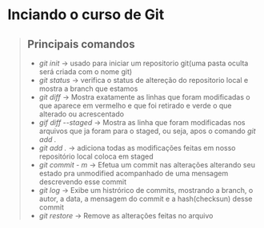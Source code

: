 # Inciando o curso de Git

> ## Principais comandos
> - *git init*       -> usado para iniciar um repositorio git(uma pasta oculta será criada com o nome git)
> - *git status*     -> verifica o status de altereção do repositorio local e mostra a branch que estamos
> - *git diff*       -> Mostra exatamente as linhas que foram modificadas o que aparece em vermelho e que foi retirado e verde o que alterado ou acrescentado
> - *gif diff --staged* -> Mostra as linha que foram modificadas nos arquivos que ja foram para o staged, ou seja, apos o comando *git add .*
> - *git add .*      -> adiciona todas as modificações feitas em nosso repositório local coloca em staged
> - *git commit - m* -> Efetua um commit nas alterações alterando seu estado pra unmodified acompanhado de uma mensagem descrevendo esse commit
> - *git log* -> Exibe um histrórico de commits, mostrando a branch, o autor, a data, a mensagem do commit e a hash(checksun) desse commit
> - *git restore* -> Remove as alterações feitas no arquivo